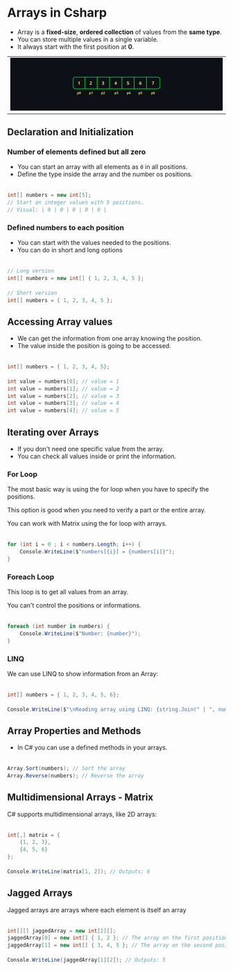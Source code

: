# Arrays in Csharp

- Array is a **fixed-size**, **ordered collection** of values from the **same type**.
- You can store multiple values in a single variable.
- It always start with the first position at **0**.

<table align="center"><tr><td align="center" width="9999">
    <img src="../images/Arrays/1.png">
</td></tr></table>

## Declaration and Initialization

### Number of elements defined but all zero

- You can start an array with all elements as `0` in all positions.
- Define the type inside the array and the number os positions.

```csharp

int[] numbers = new int[5];
// Start an integer values with 5 positions.
// Visual: | 0 | 0 | 0 | 0 | 0 |

```

### Defined numbers to each position

- You can start with the values needed to the positions.
- You can do in short and long options

```csharp

// Long version
int[] numbers = new int[] { 1, 2, 3, 4, 5 };

// Short version
int[] numbers = { 1, 2, 3, 4, 5 };

```

## Accessing Array values

- We can get the information from one array knowing the position.
- The value inside the position is going to be accessed.

```csharp

int[] numbers = { 1, 2, 3, 4, 5};

int value = numbers[0]; // value = 1
int value = numbers[1]; // value = 2
int value = numbers[2]; // value = 3
int value = numbers[3]; // value = 4
int value = numbers[4]; // value = 5

```

## Iterating over Arrays

- If you don't need one specific value from the array.
- You can check all values inside or print the information.

### For Loop

The most basic way is using the for loop when you have to specify the positions.

This option is good when you need to verify a part or the entire array.

You can work with Matrix using the for loop with arrays.

```csharp

for (int i = 0 ; i < numbers.Length; i++) {
    Console.WriteLine($"numbers[{i}] = {numbers[i]}");
}

```

### Foreach Loop

This loop is to get all values from an array.

You can't control the positions or informations.

```csharp

foreach (int number in numbers) {
    Console.WriteLine($"Number: {number}");
}

```

### LINQ

We can use LINQ to show information from an Array:

```csharp

int[] numbers = { 1, 2, 3, 4, 5, 6};

Console.WriteLine($"\nReading array using LINQ: {string.Join(" | ", numbers)}");


```

## Array Properties and Methods

- In C# you can use a defined methods in your arrays.

```csharp

Array.Sort(numbers); // Sort the array
Array.Reverse(numbers); // Reverse the array

```

## Multidimensional Arrays - Matrix

C# supports multidimensional arrays, like 2D arrays:

```csharp

int[,] matrix = {
    {1, 2, 3},
    {4, 5, 6}
};

Console.WriteLine(matrix[1, 2]); // Outputs: 6


```

## Jagged Arrays

Jagged arrays are arrays where each element is itself an array

```csharp

int[][] jaggedArray = new int[2][];
jaggedArray[0] = new int[] { 1, 2 }; // The array on the first position
jaggedArray[1] = new int[] { 3, 4, 5 }; // The array on the second position

Console.WriteLine(jaggedArray[1][2]); // Outputs: 5

```

